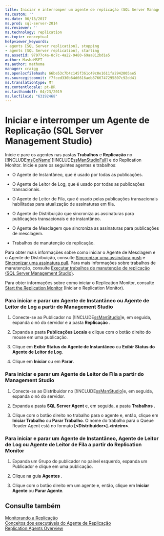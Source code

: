 ```yaml
---
title: Iniciar e interromper um agente de replicação (SQL Server Management Studio) | Microsoft Docs
ms.custom: ''
ms.date: 06/13/2017
ms.prod: sql-server-2014
ms.reviewer: ''
ms.technology: replication
ms.topic: conceptual
helpviewer_keywords:
- agents [SQL Server replication], stopping
- agents [SQL Server replication], starting
ms.assetid: 97977c4a-8c7c-4a22-9480-69aa812bd1e5
author: MashaMSFT
ms.author: mathoma
manager: craigg
ms.openlocfilehash: 66be53c7b4c145f361c49c0e1611fa2942005ae5
ms.sourcegitcommit: f7fced330b64d6616aeb8766747295807c92dd41
ms.translationtype: MT
ms.contentlocale: pt-BR
ms.lasthandoff: 04/23/2019
ms.locfileid: "63192468"
---
```

# <a name="start-and-stop-a-replication-agent-sql-server-management-studio"></a>Iniciar e interromper um Agente de Replicação (SQL Server Management Studio)
  Inicie e pare os agentes nas pastas **Trabalhos** e **Replicação** no [!INCLUDE[msCoName](../../../includes/msconame-md.md)][!INCLUDE[ssManStudioFull](../../../includes/ssmanstudiofull-md.md)] e do Replication Monitor. Inicie e pare os seguintes agentes e trabalhos:  
  
-   O Agente de Instantâneo, que é usado por todas as publicações.  
  
-   O Agente de Leitor de Log, que é usado por todas as publicações transacionais.  
  
-   O Agente de Leitor de Fila, que é usado pelas publicações transacionais habilitadas para atualização de assinaturas em fila.  
  
-   O Agente de Distribuição que sincroniza as assinaturas para publicações transacionais e de instantâneo.  
  
-   O Agente de Mesclagem que sincroniza as assinaturas para publicações de mesclagem.  
  
-   Trabalhos de manutenção de replicação.  
  
 Para obter mais informações sobre como iniciar o Agente de Mesclagem e o Agente de Distribuição, consulte [Sincronizar uma assinatura push](../synchronize-a-push-subscription.md) e [Sincronizar uma assinatura pull](../synchronize-a-pull-subscription.md). Para mais informações sobre trabalhos de manutenção, consulte [Executar trabalhos de manutenção de replicação &#40;SQL Server Management Studio&#41;](../../../ssms/sql-server-management-studio-ssms.md).  
  
 Para obter informações sobre como iniciar o Replication Monitor, consulte [Start the Replication Monitor](../monitor/start-the-replication-monitor.md) (Iniciar o Replication Monitor).  
  
### <a name="to-start-and-stop-a-snapshot-agent-or-log-reader-agent-from-management-studio"></a>Para iniciar e parar um Agente de Instantâneo ou Agente de Leitor de Log a partir do Management Studio  
  
1.  Conecte-se ao Publicador no [!INCLUDE[ssManStudio](../../../includes/ssmanstudio-md.md)]e, em seguida, expanda o nó do servidor e a pasta **Replicação** .  
  
2.  Expanda a pasta **Publicações Locais** e clique com o botão direito do mouse em uma publicação.  
  
3.  Clique em **Exibir Status do Agente de Instantâneo** ou **Exibir Status do Agente de Leitor de Log**.  
  
4.  Clique em **Iniciar** ou em **Parar**.  
  
### <a name="to-start-and-stop-a-queue-reader-agent-from-management-studio"></a>Para iniciar e parar um Agente de Leitor de Fila a partir do Management Studio  
  
1.  Conecte-se ao Distribuidor no [!INCLUDE[ssManStudio](../../../includes/ssmanstudio-md.md)]e, em seguida, expanda o nó do servidor.  
  
2.  Expanda a pasta **SQL Server Agent** e, em seguida, a pasta **Trabalhos** .  
  
3.  Clique com o botão direito no trabalho para o agente e, então, clique em **Iniciar Trabalho** ou **Parar Trabalho**. O nome do trabalho para o Queue Reader Agent está no formato **[\<Distribuidor>].\<inteiro>**.  
  
### <a name="to-start-and-stop-a-snapshot-agent-log-reader-agent-or-queue-reader-agent-from-replication-monitor"></a>Para iniciar e parar um Agente de Instantâneo, Agente de Leitor de Log ou Agente de Leitor de Fila a partir do Replication Monitor  
  
1.  Expanda um Grupo do publicador no painel esquerdo, expanda um Publicador e clique em uma publicação.  
  
2.  Clique na guia **Agentes** .  
  
3.  Clique com o botão direito em um agente e, então, clique em **Iniciar Agente** ou **Parar Agente**.  
  
## <a name="see-also"></a>Consulte também  
 [Monitorando a Replicação](../monitoring-replication.md)   
 [Conceitos dos executáveis do Agente de Replicação](../concepts/replication-agent-executables-concepts.md)   
 [Replication Agents Overview](replication-agents-overview.md)  
  
  
